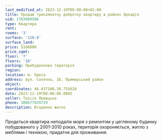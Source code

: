 ```yaml
---
last_modified_at: 2023-12-19T00:00:00+02:00
title: Продаю трикімнатну добротну квартиру в районі Аркадія
uid: 1703009506
type: Квартира
rent:
rooms: '3'
surface: '110.9'
surface_land:
price: $168000
price_sqmt:
floor: '7'
floors: '10'
parking: Прибудинкова територія
region:
location: м. Одеса
address: вул. Сонячна, 1Б, Приморський район
object:
coordinates: 46.437100,30.755628
date: 2023-12-19T00:00:00.000Z
seller: Таїсія Левицька
phone: 380677929729
description: Вторинне житло
---
```


Продється квартира неподалік моря з ремонтом у цегляному будинку побудованого у 2001-2010 роках, територія охороняється, житло з меблями і технікою, придатне для проживання.
